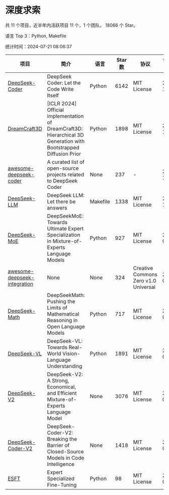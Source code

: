 # 深度求索

共 11 个项目，近半年内活跃项目 11 个，1 个团队， 18066 个 Star。

语言 Top 3：Python, Makefile

统计时间：2024-07-21 08:06:37

| 项目 | 简介 | 语言 | Star 数 | 协议 | 创建时间 | 最后更新时间 |
| --- | --- | --- | --- | --- | --- | --- |
| [DeepSeek-Coder](https://github.com/deepseek-ai/DeepSeek-Coder) | DeepSeek Coder: Let the Code Write Itself | Python | 6142 | MIT License | 2023-10-20 | 2024-07-21 |
| [DreamCraft3D](https://github.com/deepseek-ai/DreamCraft3D) | [ICLR 2024] Official implementation of DreamCraft3D: Hierarchical 3D Generation with Bootstrapped Diffusion Prior | Python | 1898 | MIT License | 2023-10-23 | 2024-07-20 |
| [awesome-deepseek-coder](https://github.com/deepseek-ai/awesome-deepseek-coder) | A curated list of open-source projects related to DeepSeek Coder | None | 237 | - | 2023-11-06 | 2024-07-20 |
| [DeepSeek-LLM](https://github.com/deepseek-ai/DeepSeek-LLM) | DeepSeek LLM: Let there be answers | Makefile | 1338 | MIT License | 2023-11-29 | 2024-07-21 |
| [DeepSeek-MoE](https://github.com/deepseek-ai/DeepSeek-MoE) | DeepSeekMoE: Towards Ultimate Expert Specialization in Mixture-of-Experts Language Models | Python | 927 | MIT License | 2024-01-02 | 2024-07-20 |
| [awesome-deepseek-integration](https://github.com/deepseek-ai/awesome-deepseek-integration) | None | None | 324 | Creative Commons Zero v1.0 Universal | 2024-01-11 | 2024-07-21 |
| [DeepSeek-Math](https://github.com/deepseek-ai/DeepSeek-Math) | DeepSeekMath: Pushing the Limits of Mathematical Reasoning in Open Language Models | Python | 717 | MIT License | 2024-02-05 | 2024-07-21 |
| [DeepSeek-VL](https://github.com/deepseek-ai/DeepSeek-VL) | DeepSeek-VL: Towards Real-World Vision-Language Understanding | Python | 1891 | MIT License | 2024-03-07 | 2024-07-21 |
| [DeepSeek-V2](https://github.com/deepseek-ai/DeepSeek-V2) | DeepSeek-V2: A Strong, Economical, and Efficient Mixture-of-Experts Language Model | None | 3076 | MIT License | 2024-04-22 | 2024-07-21 |
| [DeepSeek-Coder-V2](https://github.com/deepseek-ai/DeepSeek-Coder-V2) | DeepSeek-Coder-V2: Breaking the Barrier of Closed-Source Models in Code Intelligence | None | 1418 | MIT License | 2024-06-14 | 2024-07-21 |
| [ESFT](https://github.com/deepseek-ai/ESFT) | Expert Specialized Fine-Tuning | Python | 98 | MIT License | 2024-07-04 | 2024-07-20 |
